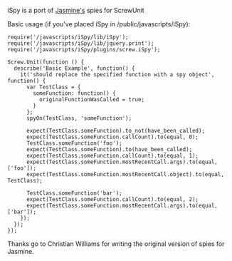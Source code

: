 iSpy is a port of [Jasmine's](http://github.com/pivotal/jasmine) spies for ScrewUnit

Basic usage (if you've placed iSpy in /public/javascripts/iSpy):

    require('/javascripts/iSpy/lib/iSpy');
    require('/javascripts/iSpy/lib/jquery.print');
    require('/javascripts/iSpy/plugins/screw.iSpy');

    Screw.Unit(function () {
      describe('Basic Example', function() {
        it('should replace the specified function with a spy object', function() {
          var TestClass = {
            someFunction: function() {
              originalFunctionWasCalled = true;
            }
          };
          spyOn(TestClass, 'someFunction');

          expect(TestClass.someFunction).to_not(have_been_called);
          expect(TestClass.someFunction.callCount).to(equal, 0);
          TestClass.someFunction('foo');
          expect(TestClass.someFunction).to(have_been_called);
          expect(TestClass.someFunction.callCount).to(equal, 1);
          expect(TestClass.someFunction.mostRecentCall.args).to(equal, ['foo']);
          expect(TestClass.someFunction.mostRecentCall.object).to(equal, TestClass);

          TestClass.someFunction('bar');
          expect(TestClass.someFunction.callCount).to(equal, 2);
          expect(TestClass.someFunction.mostRecentCall.args).to(equal, ['bar']);
        });
      });
    });

Thanks go to Christian Williams for writing the original version of spies for Jasmine.